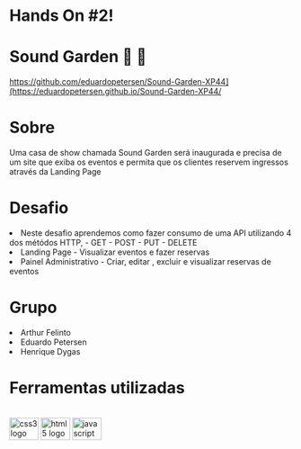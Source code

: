 # Hands On #2!

# Sound Garden :musical_note: :guitar:

https://github.com/eduardopetersen/Sound-Garden-XP44](https://eduardopetersen.github.io/Sound-Garden-XP44/

# Sobre

Uma casa de show chamada Sound Garden será inaugurada e precisa de um site que exiba os eventos e permita que os clientes reservem ingressos através da Landing Page

# Desafio

 <li>Neste desafio aprendemos como fazer consumo de uma API utilizando 4 dos métódos HTTP, - GET - POST - PUT - DELETE
 <li>Landing Page - Visualizar eventos e fazer reservas 
 <li> Painel Administrativo - Criar, editar , excluir e visualizar reservas de eventos

# Grupo

 <li> Arthur Felinto
 <li> Eduardo Petersen
 <li> Henrique Dygas


 
 # Ferramentas utilizadas 
 <br>
<img src="https://cdn.jsdelivr.net/gh/devicons/devicon/icons/css3/css3-original.svg" height="40" width="52" alt="css3 logo"  />
  <img src="https://cdn.jsdelivr.net/gh/devicons/devicon/icons/html5/html5-original.svg" height="40" width="52" alt="html5 logo"  />
  <img src="https://cdn.jsdelivr.net/gh/devicons/devicon/icons/javascript/javascript-original.svg" height="40" width="52" alt="javascript logo"  />

